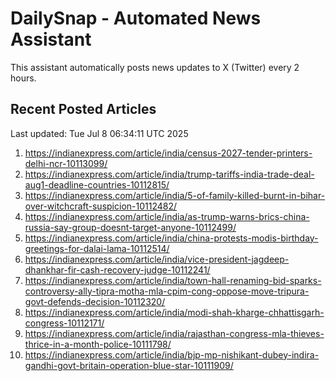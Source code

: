 # DailySnap - Automated News Assistant

This assistant automatically posts news updates to X (Twitter) every 2 hours.

## Recent Posted Articles

Last updated: Tue Jul  8 06:34:11 UTC 2025

1. https://indianexpress.com/article/india/census-2027-tender-printers-delhi-ncr-10113099/
2. https://indianexpress.com/article/india/trump-tariffs-india-trade-deal-aug1-deadline-countries-10112815/
3. https://indianexpress.com/article/india/5-of-family-killed-burnt-in-bihar-over-witchcraft-suspicion-10112482/
4. https://indianexpress.com/article/india/as-trump-warns-brics-china-russia-say-group-doesnt-target-anyone-10112499/
5. https://indianexpress.com/article/india/china-protests-modis-birthday-greetings-for-dalai-lama-10112514/
6. https://indianexpress.com/article/india/vice-president-jagdeep-dhankhar-fir-cash-recovery-judge-10112241/
7. https://indianexpress.com/article/india/town-hall-renaming-bid-sparks-controversy-ally-tipra-motha-mla-cpim-cong-oppose-move-tripura-govt-defends-decision-10112320/
8. https://indianexpress.com/article/india/modi-shah-kharge-chhattisgarh-congress-10112171/
9. https://indianexpress.com/article/india/rajasthan-congress-mla-thieves-thrice-in-a-month-police-10111798/
10. https://indianexpress.com/article/india/bjp-mp-nishikant-dubey-indira-gandhi-govt-britain-operation-blue-star-10111909/
